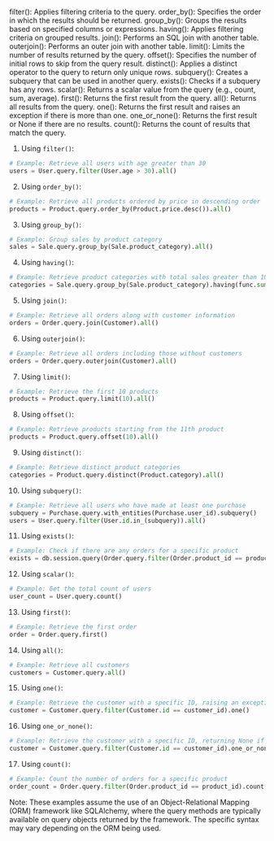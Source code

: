 filter(): Applies filtering criteria to the query.
order_by(): Specifies the order in which the results should be returned.
group_by(): Groups the results based on specified columns or expressions.
having(): Applies filtering criteria on grouped results.
join(): Performs an SQL join with another table.
outerjoin(): Performs an outer join with another table.
limit(): Limits the number of results returned by the query.
offset(): Specifies the number of initial rows to skip from the query result.
distinct(): Applies a distinct operator to the query to return only unique rows.
subquery(): Creates a subquery that can be used in another query.
exists(): Checks if a subquery has any rows.
scalar(): Returns a scalar value from the query (e.g., count, sum, average).
first(): Returns the first result from the query.
all(): Returns all results from the query.
one(): Returns the first result and raises an exception if there is more than one.
one_or_none(): Returns the first result or None if there are no results.
count(): Returns the count of results that match the query.


1. Using `filter()`:
```python
# Example: Retrieve all users with age greater than 30
users = User.query.filter(User.age > 30).all()
```

2. Using `order_by()`:
```python
# Example: Retrieve all products ordered by price in descending order
products = Product.query.order_by(Product.price.desc()).all()
```

3. Using `group_by()`:
```python
# Example: Group sales by product category
sales = Sale.query.group_by(Sale.product_category).all()
```

4. Using `having()`:
```python
# Example: Retrieve product categories with total sales greater than 1000
categories = Sale.query.group_by(Sale.product_category).having(func.sum(Sale.total_sales) > 1000).all()
```

5. Using `join()`:
```python
# Example: Retrieve all orders along with customer information
orders = Order.query.join(Customer).all()
```

6. Using `outerjoin()`:
```python
# Example: Retrieve all orders including those without customers
orders = Order.query.outerjoin(Customer).all()
```

7. Using `limit()`:
```python
# Example: Retrieve the first 10 products
products = Product.query.limit(10).all()
```

8. Using `offset()`:
```python
# Example: Retrieve products starting from the 11th product
products = Product.query.offset(10).all()
```

9. Using `distinct()`:
```python
# Example: Retrieve distinct product categories
categories = Product.query.distinct(Product.category).all()
```

10. Using `subquery()`:
```python
# Example: Retrieve all users who have made at least one purchase
subquery = Purchase.query.with_entities(Purchase.user_id).subquery()
users = User.query.filter(User.id.in_(subquery)).all()
```

11. Using `exists()`:
```python
# Example: Check if there are any orders for a specific product
exists = db.session.query(Order.query.filter(Order.product_id == product_id).exists()).scalar()
```

12. Using `scalar()`:
```python
# Example: Get the total count of users
user_count = User.query.count()
```

13. Using `first()`:
```python
# Example: Retrieve the first order
order = Order.query.first()
```

14. Using `all()`:
```python
# Example: Retrieve all customers
customers = Customer.query.all()
```

15. Using `one()`:
```python
# Example: Retrieve the customer with a specific ID, raising an exception if not found
customer = Customer.query.filter(Customer.id == customer_id).one()
```

16. Using `one_or_none()`:
```python
# Example: Retrieve the customer with a specific ID, returning None if not found
customer = Customer.query.filter(Customer.id == customer_id).one_or_none()
```

17. Using `count()`:
```python
# Example: Count the number of orders for a specific product
order_count = Order.query.filter(Order.product_id == product_id).count()
```

Note: These examples assume the use of an Object-Relational Mapping (ORM) framework like SQLAlchemy, where the query methods are typically available on query objects returned by the framework. The specific syntax may vary depending on the ORM being used.